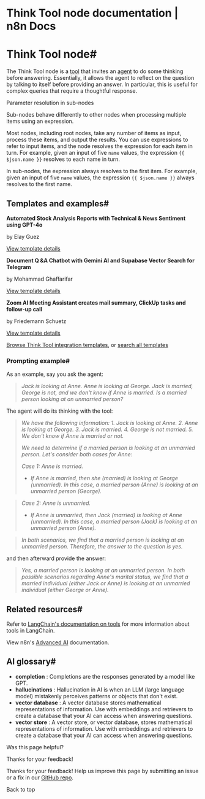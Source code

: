 # Think Tool node documentation | n8n Docs

[ ](https://github.com/n8n-io/n8n-docs/edit/main/docs/integrations/builtin/cluster-nodes/sub-nodes/n8n-nodes-langchain.toolthink.md "Edit this page")

# Think Tool node#

The Think Tool node is a [tool](../../../../../glossary/#ai-tool) that invites an [agent](../../../../../glossary/#ai-agent) to do some thinking before answering. Essentially, it allows the agent to reflect on the question by talking to itself before providing an answer. In particular, this is useful for complex queries that require a thoughtful response.

Parameter resolution in sub-nodes

Sub-nodes behave differently to other nodes when processing multiple items using an expression.

Most nodes, including root nodes, take any number of items as input, process these items, and output the results. You can use expressions to refer to input items, and the node resolves the expression for each item in turn. For example, given an input of five `name` values, the expression `{{ $json.name }}` resolves to each name in turn.

In sub-nodes, the expression always resolves to the first item. For example, given an input of five `name` values, the expression `{{ $json.name }}` always resolves to the first name.

## Templates and examples#

**Automated Stock Analysis Reports with Technical & News Sentiment using GPT-4o**

by Elay Guez

[View template details](https://n8n.io/workflows/3790-automated-stock-analysis-reports-with-technical-and-news-sentiment-using-gpt-4o/)

**Document Q &A Chatbot with Gemini AI and Supabase Vector Search for Telegram**

by Mohammad Ghaffarifar

[View template details](https://n8n.io/workflows/3940-document-qanda-chatbot-with-gemini-ai-and-supabase-vector-search-for-telegram/)

**Zoom AI Meeting Assistant creates mail summary, ClickUp tasks and follow-up call**

by Friedemann Schuetz

[View template details](https://n8n.io/workflows/2800-zoom-ai-meeting-assistant-creates-mail-summary-clickup-tasks-and-follow-up-call/)

[Browse Think Tool integration templates](https://n8n.io/integrations/think-tool/), or [search all templates](https://n8n.io/workflows/)

### Prompting example#

As an example, say you ask the agent:

> _Jack is looking at Anne. Anne is looking at George. Jack is married, George is not, and we don't know if Anne is married. Is a married person looking at an unmarried person?_

The agent will do its thinking with the tool:

> _We have the following information: 1. Jack is looking at Anne. 2. Anne is looking at George. 3. Jack is married. 4. George is not married. 5. We don't know if Anne is married or not._
> 
> _We need to determine if a married person is looking at an unmarried person. Let's consider both cases for Anne:_
> 
> _Case 1: Anne is married._
> 
>   * _If Anne is married, then she (married) is looking at George (unmarried). In this case, a married person (Anne) is looking at an unmarried person (George)._
> 

> 
> _Case 2: Anne is unmarried._
> 
>   * _If Anne is unmarried, then Jack (married) is looking at Anne (unmarried). In this case, a married person (Jack) is looking at an unmarried person (Anne)._
> 

> 
> _In both scenarios, we find that a married person is looking at an unmarried person. Therefore, the answer to the question is yes._

and then afterward provide the answer:

> _Yes, a married person is looking at an unmarried person. In both possible scenarios regarding Anne's marital status, we find that a married individual (either Jack or Anne) is looking at an unmarried individual (either George or Anne)._

## Related resources#

Refer to [LangChain's documentation on tools](https://langchain-ai.github.io/langgraphjs/how-tos/tool-calling/) for more information about tools in LangChain.

View n8n's [Advanced AI](../../../../../advanced-ai/) documentation.

## AI glossary#

  * **completion** : Completions are the responses generated by a model like GPT.
  * **hallucinations** : Hallucination in AI is when an LLM (large language model) mistakenly perceives patterns or objects that don't exist.
  * **vector database** : A vector database stores mathematical representations of information. Use with embeddings and retrievers to create a database that your AI can access when answering questions.
  * **vector store** : A vector store, or vector database, stores mathematical representations of information. Use with embeddings and retrievers to create a database that your AI can access when answering questions.

Was this page helpful? 

Thanks for your feedback! 

Thanks for your feedback! Help us improve this page by submitting an issue or a fix in our [GitHub repo](https://github.com/n8n-io/n8n-docs). 

Back to top